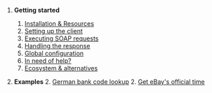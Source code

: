 1. **Getting started**
   1. [Installation & Resources](/#installation__resources)
   1. [Setting up the client](/#setting_up_the_client)
   1. [Executing SOAP requests](/#executing_soap_requests)
   1. [Handling the response](/#handling_the_response)
   1. [Global configuration](/#global_configuration)
   1. [In need of help?](/#in_need_of_help)
   1. [Ecosystem & alternatives](/#ecosystem__alternatives)

2. **Examples**
   2. [German bank code lookup](/examples.html#german_bank_code_lookup)
   2. [Get eBay's official time](/examples.html#get_ebays_official_time)
